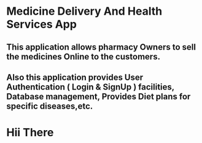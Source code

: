 # Medicine Delivery And Health Services App
## This application allows pharmacy Owners to sell the medicines Online to the customers.
## Also this application provides User Authentication ( Login & SignUp ) facilities, Database management, Provides Diet plans for specific diseases,etc.

<HTML>
  <Body>
    <h1> Hii There </h1>
  </Body>
</HTML>

